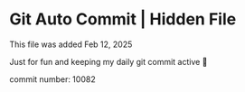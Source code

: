# Git Auto Commit | Hidden File

This file was added Feb 12, 2025

Just for fun and keeping my daily git commit active 🤪

commit number: 10082
